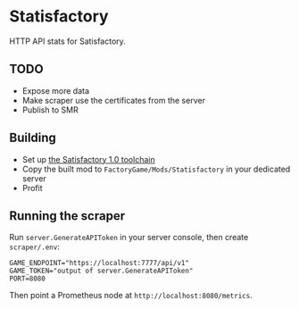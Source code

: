 ﻿# Statisfactory

HTTP API stats for Satisfactory.

## TODO

- Expose more data
- Make scraper use the certificates from the server
- Publish to SMR

## Building

- Set up [the Satisfactory 1.0 toolchain](https://docs-dev.ficsit.app/satisfactory-modding/latest/Development/BeginnersGuide/index.html)
- Copy the built mod to `FactoryGame/Mods/Statisfactory` in your dedicated server
- Profit

## Running the scraper

Run `server.GenerateAPIToken` in your server console, then create `scraper/.env`:

```text
GAME_ENDPOINT="https://localhost:7777/api/v1"
GAME_TOKEN="output of server.GenerateAPIToken"
PORT=8080
```

Then point a Prometheus node at `http://localhost:8080/metrics`.
